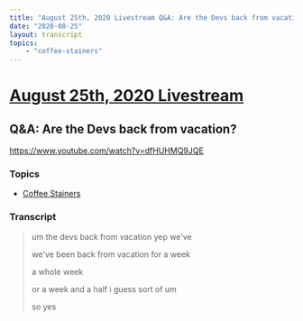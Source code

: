 ```yaml
---
title: "August 25th, 2020 Livestream Q&A: Are the Devs back from vacation?"
date: "2020-08-25"
layout: transcript
topics:
    - "coffee-stainers"
---
```

# [August 25th, 2020 Livestream](../2020-08-25.md)
## Q&A: Are the Devs back from vacation?
https://www.youtube.com/watch?v=dfHUHMQ9JQE

### Topics
* [Coffee Stainers](../topics/coffee-stainers.md)

### Transcript

> um the devs back from vacation yep we've
> 
> we've been back from vacation for a week
> 
> a whole week
> 
> or a week and a half i guess sort of um
> 
> so yes
> 
